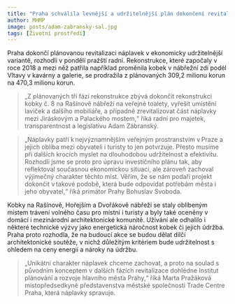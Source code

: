 ```yaml
---
title: "Praha schválila levnější a udržitelnější plán dokončení revitalizace náplavek"
author: MHMP
image: posts/adam-zabransky-sal.jpg
tags: [Životní prostředí]
---
```


Praha dokončí plánovanou revitalizaci náplavek v ekonomicky udržitelnější variantě, rozhodli v pondělí pražští radní. Rekonstrukce, které započaly v roce 2018 a mezi něž patřila například proměnila kobek v nábřežní zdi podél Vltavy v kavárny a galerie, se prodražila z plánovaných 309,2 milionu korun na 470,3 milionu korun.

> „Z plánovaných tří fází rekonstrukce zbývá dokončit rekonstrukci kobky č. 8 na Rašínově nábřeží na veřejné toalety, vyřešit umístění laviček a dalšího mobiliáře, a případně zrevitalizovat část náplavky mezi Jiráskovým a Palackého mostem,“ říká radní pro majetek, transparentnost a legislativu Adam Zábranský.

> „Náplavky patří k nejvýznamnějším veřejným prostranstvím v Praze a jejich obliba mezi obyvateli i turisty to jen potvrzuje. Přesto musíme při dalších krocích myslet na dlouhodobou udržitelnost a efektivitu. Rozhodli jsme se proto pro úpravu investičního plánu tak, aby reflektoval současnou ekonomickou situaci, ale zároveň zachoval výjimečný charakter těchto míst. Věřím, že se nám podaří projekt dokončit v takové podobě, která bude odpovídat potřebám města i jeho obyvatel,“ říká primátor Prahy Bohuslav Svoboda.

Kobky na Rašínově, Hořejším a Dvořákově nábřeží se staly oblíbeným místem trávení volného času pro místní i turisty a byly také oceněny v domácí i mezinárodní architektonické komunitě. Užívání ale odhalilo i některé technické výzvy jako energetická náročnost kobek či jejich údržba. Praha proto rozhodla, že na budoucí akce se budou dělat dílčí architektonické soutěže, v nichž důležitým kritériem bude udržitelnost s ohledem na ceny energií a nároky na údržbu.

> „Unikátní charakter náplavek chceme zachovat, a proto na soulad s původním konceptem v dalších fázích revitalizace dohlédne Institut plánování a rozvoje hlavního města Prahy,“ říká Marta Pražáková místopředsedkyně představenstva městské společnosti Trade Centre Praha, která náplavky spravuje.
